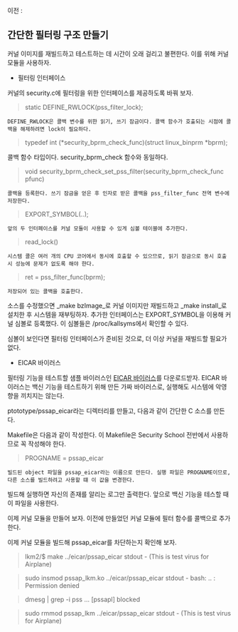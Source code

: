 이전 : [](프로젝트\write_log_of_running_process.md)

## 간단한 필터링 구조 만들기

커널 이미지를 재빌드하고 테스트하는 데 시간이 오래 걸리고 불편한다.
이를 위해 커널 모듈을 사용하자.

* 필터링 인터페이스

커널의 security.c에 필터링을 위한 인터페이스를 제공하도록 바꿔 보자.

> [](프로젝트\소스\chunks\security_2.c)

> static DEFINE_RWLOCK(pss_filter_lock);

    DEFINE_RWLOCK은 콜백 변수를 위한 읽기, 쓰기 잠금이다. 콜백 함수가 호출되는 시점에 콜백을 해제하려면 lock이 필요하다.

> typedef int (*security_bprm_check_func)(struct linux_binprm *bprm);

콜백 함수 타입이다. security_bprm_check 함수와 동일하다.

> void security_bprm_check_set_pss_filter(security_bprm_check_func pfunc)
 
    콜백을 등록한다. 쓰기 잠금을 얻은 후 인자로 받은 콜백을 pss_filter_func 전역 변수에 저장한다.

> EXPORT_SYMBOL(..);

    앞의 두 인터페이스를 커널 모듈이 사용할 수 있게 심볼 테이블에 추가한다.

>read_lock()

    시스템 콜은 여러 개의 CPU 코어에서 동시에 호출할 수 있으므로, 읽기 잠금으로 동시 호출 시 성능에 문제가 없도록 해야 한다.

>ret = pss_filter_func(bprm);

    저장되어 있는 콜백을 호출한다.

소스를 수정했으면 _make bzImage_로 커널 이미지만 재빌드하고 _make install_로 설치한 후 시스템을 재부팅하자.
추가한 인터페이스는 EXPORT_SYMBOL을 이용해 커널 심볼로 등록했다. 이 심볼들은 /proc/kallsyms에서 확인할 수 있다.

심볼이 보인다면 필터링 인터페이스가 준비된 것으로, 더 이상 커널을 재빌드할 필요가 없다.

* EICAR 바이러스

필터링 기능을 테스트할 샘플 바이러스인 [EICAR 바이러스](http://www.eicar.org/96-0-Intended-use.html)를 다운로드받자.
EICAR 바이러스는 백신 기능을 테스트하기 위해 만든 가짜 바이러스로, 실행해도 시스템에 악영향을 끼치지는 않는다.

ptototype/pssap_eicar라는 디렉터리를 만들고, 다음과 같이 간단한 C 소스를 만든다.

> [](프로젝트\소스\pssap_eicar.c)

Makefile은 다음과 같이 작성한다. 이 Makefile은 Security School 전반에서 사용하므로 꼭 작성해야 한다.

> [](프로젝트\소스\eicar_Makefile)

> PROGNAME = pssap_eicar

    빌드된 object 파일을 pssap_eicar라는 이름으로 만든다. 실행 파일은 PROGNAME이므로, 다른 소스를 빌드하려고 사용할 떄 이 값을 변경한다.

빌드해 실행하면 자신의 존재를 알리는 로그만 출력한다. 앞으로 백신 기능을 테스할 때 이 파일을 사용한다.

이제 커널 모듈을 만들어 보자. 이전에 만들었던 커널 모듈에 필터 함수를 콜백으로 추가한다.

> [](프로젝트\소스\pssap_lkm.1.c)

이제 커널 모듈을 빌드해 pssap_eicar를 차단하는지 확인해 보자.

> lkm2/$ make
> ../eicar/pssap_eicar
stdout - (This is test virus for Airplane)

> sudo insmod pssap_lkm.ko
> ../eicar/pssap_eicar
stdout - bash: .. : Permission denied

> dmesg | grep -i pss
... [pssapl] blocked

> sudo rmmod pssap_lkm
> ../eicar/pssap_eicar
stdout - (This is test virus for Airplane)

